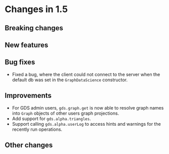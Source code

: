 # Changes in 1.5


## Breaking changes


## New features


## Bug fixes

* Fixed a bug, where the client could not connect to the server when the default db was set in the `GraphDataScience` constructor.


## Improvements

* For GDS admin users, `gds.graph.get` is now able to resolve graph names into `Graph` objects of other users graph projections.
* Add support for `gds.alpha.triangles`.
* Support calling `gds.alpha.userLog` to access hints and warnings for the recently run operations.


## Other changes
